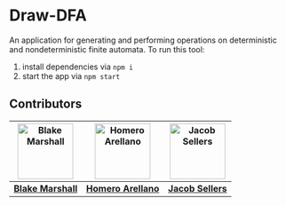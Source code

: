 # Draw-DFA
An application for generating and performing operations on deterministic and nondeterministic finite automata.
To run this tool:
1. install dependencies via `npm i`
2. start the app via `npm start`

## Contributors

| <img src="https://avatars.githubusercontent.com/u/67528639?v=4" width="100" height="100" alt="Blake Marshall"> | <img src="https://avatars.githubusercontent.com/u/103329122?v=4" width="100" height="100" alt="Homero Arellano"> | <img src="https://avatars.githubusercontent.com/u/129122237?v=4" width="100" height="100" alt="Jacob Sellers"> |
|:-------------------------------------------------:|:--------------------------------------------------:|:-----------------------------------------------:|
| [**Blake Marshall**](https://github.com/officialblake) | [**Homero Arellano**](https://github.com/brandonuscg) | [**Jacob Sellers**](https://github.com/JacobS999) |
